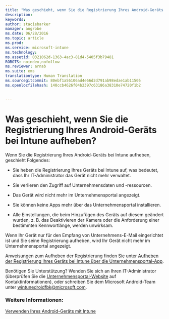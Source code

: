 ```yaml
---
title: "Was geschieht, wenn Sie die Registrierung Ihres Android-Geräts bei Intune aufheben? | Microsoft Intune"
description: 
keywords: 
author: staciebarker
manager: angrobe
ms.date: 06/28/2016
ms.topic: article
ms.prod: 
ms.service: microsoft-intune
ms.technology: 
ms.assetid: 0321062d-1363-4ac3-81d4-5405f3b79481
ROBOTS: noindex,nofollow
ms.reviewer: arnab
ms.suite: ems
translationtype: Human Translation
ms.sourcegitcommit: 80ebf1a56106ad4e66d2d791ab98edae1ab11505
ms.openlocfilehash: 140ccb4626f04b2397c63186a38310e74720f1b2


---
```



# Was geschieht, wenn Sie die Registrierung Ihres Android-Geräts bei Intune aufheben?

Wenn Sie die Registrierung Ihres Android-Geräts bei Intune aufheben, geschieht Folgendes:

-   Sie heben die Registrierung Ihres Geräts bei Intune auf, was bedeutet, dass Ihr IT-Administrator das Gerät nicht mehr verwaltet.

-   Sie verlieren den Zugriff auf Unternehmensdaten und -ressourcen.

-   Das Gerät wird nicht mehr im Unternehmensportal angezeigt.

-   Sie können keine Apps mehr über das Unternehmensportal installieren.

-   Alle Einstellungen, die beim Hinzufügen des Geräts auf diesem geändert wurden, z. B. das Deaktivieren der Kamera oder die Anforderung einer bestimmten Kennwortlänge, werden unwirksam.

Wenn Ihr Gerät nur für den Empfang von Unternehmens-E-Mail eingerichtet ist und Sie seine Registrierung aufheben, wird Ihr Gerät nicht mehr im Unternehmensportal angezeigt.

Anweisungen zum Aufheben der Registrierung finden Sie unter [Aufheben der Registrierung Ihres Geräts bei Intune über die Unternehmensportal-App](unenroll-your-device-from-intune-android.md).

Benötigen Sie Unterstützung? Wenden Sie sich an Ihren IT-Administrator (überprüfen Sie die [Unternehmensportal-Website](http://portal.manage.microsoft.com) auf Kontaktinformationen), oder schreiben Sie dem Microsoft Android-Team unter wintunedroidfbk@microsoft.com.


### Weitere Informationen:
[Verwenden Ihres Android-Geräts mit Intune](using-your-android-device-with-intune.md)



<!--HONumber=Aug16_HO1-->


